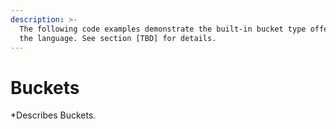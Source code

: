 ```yaml
---
description: >-
  The following code examples demonstrate the built-in bucket type offered by
  the language. See section [TBD] for details.
---
```


# Buckets

\*Describes Buckets.
